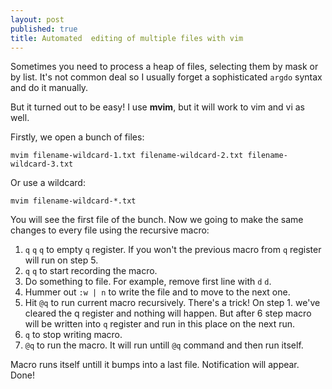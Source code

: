 ```yaml
---
layout: post
published: true
title: Automated  editing of multiple files with vim
---
```

Sometimes you need to process a heap of files, selecting them by mask or by list. It's not common deal so I usually forget a sophisticated `argdo` syntax and do it manually.

But it turned out to be easy! I use **mvim**, but it will work to vim and vi as well.

Firstly, we open a bunch of files:

```
mvim filename-wildcard-1.txt filename-wildcard-2.txt filename-wildcard-3.txt
```

Or use a wildcard:

```
mvim filename-wildcard-*.txt
```

You will see the first file of the bunch. Now we going to make the same changes to every file using the recursive macro:

1. `q` `q` `q` to empty `q` register. If you won't the previous macro from `q` register will run on step 5.
2. `q` `q` to start recording the macro.
3. Do something to file. For example, remove first line with `d` `d`.
4. Hummer out `:w | n` to write the file and to move to the next one.
5. Hit `@q` to run current macro recursively. There's a trick! On step 1. we've cleared the q register and nothing will happen. But after 6 step macro will be written into `q` register and run in this place on the next run.
6. `q` to stop writing macro.
7. `@q` to run the macro. It will run untill `@q` command and then run itself.

Macro runs itself untill it bumps into a last file. Notification will appear. Done!
